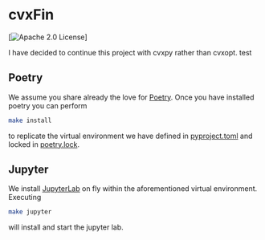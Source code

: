 # cvxFin

[![Apache 2.0 License](https://img.shields.io/badge/License-APACHEv2-brightgreen.svg)]

I have decided to continue this project with cvxpy rather than cvxopt. test

## Poetry

We assume you share already the love for [Poetry](https://python-poetry.org).
Once you have installed poetry you can perform

```bash
make install
```

to replicate the virtual environment we have defined in [pyproject.toml](pyproject.toml)
and locked in [poetry.lock](poetry.lock).

## Jupyter

We install [JupyterLab](https://jupyter.org) on fly within the aforementioned
virtual environment. Executing

```bash
make jupyter
```

will install and start the jupyter lab.
